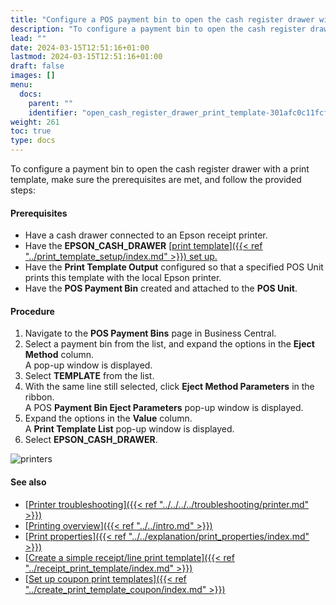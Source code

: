 ```yaml
---
title: "Configure a POS payment bin to open the cash register drawer with a print template"
description: "To configure a payment bin to open the cash register drawer with a print template, follow the steps provided in this article."
lead: ""
date: 2024-03-15T12:51:16+01:00
lastmod: 2024-03-15T12:51:16+01:00
draft: false
images: []
menu:
  docs:
    parent: ""
    identifier: "open_cash_register_drawer_print_template-301afc0c11fcf016db12a6eebf2e9e63"
weight: 261
toc: true
type: docs
---
```


To configure a payment bin to open the cash register drawer with a print template, make sure the prerequisites are met, and follow the provided steps:

#### Prerequisites

- Have a cash drawer connected to an Epson receipt printer. 
- Have the **EPSON_CASH_DRAWER** [<ins>print template<ins>]({{< ref "../print_template_setup/index.md" >}}) set up. 
- Have the **Print Template Output** configured so that a specified POS Unit prints this template with the local Epson printer. 
- Have the **POS Payment Bin** created and attached to the **POS Unit**. 

#### Procedure

1. Navigate to the **POS Payment Bins** page in Business Central. 
2. Select a payment bin from the list, and expand the options in the **Eject Method** column.    
   A pop-up window is displayed. 
3. Select **TEMPLATE** from the list.  
4. With the same line still selected, click **Eject Method Parameters** in the ribbon.     
   A POS **Payment Bin Eject Parameters** pop-up window is displayed. 
5. Expand the options in the **Value** column.     
   A **Print Template List** pop-up window is displayed.  
6. Select **EPSON_CASH_DRAWER**. 

![printers](printers.PNG)

#### See also

- [<ins>Printer troubleshooting<ins>]({{< ref "../../../../troubleshooting/printer.md" >}})
- [<ins>Printing overview<ins>]({{< ref "../../intro.md" >}})
- [<ins>Print properties<ins>]({{< ref "../../explanation/print_properties/index.md" >}})
- [<ins>Create a simple receipt/line print template<ins>]({{< ref "../receipt_print_template/index.md" >}})
- [<ins>Set up coupon print templates<ins>]({{< ref "../create_print_template_coupon/index.md" >}})